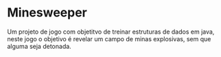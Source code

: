 # Minesweeper
Um projeto de jogo com objetitvo de treinar estruturas de dados em java, neste jogo o objetivo é revelar um campo de minas explosivas, sem que alguma seja detonada.
